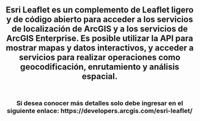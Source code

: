 <div id="header" align="center">
  <h2>Esri Leaflet es un complemento de Leaflet ligero y de código abierto para acceder a los servicios de localización de ArcGIS y a los servicios de ArcGIS Enterprise. Es posible utilizar la API para mostrar mapas y datos interactivos, y acceder a servicios para realizar operaciones como geocodificación, enrutamiento y análisis espacial.<br><br>
  <h3>Si desea conocer más detalles solo debe ingresar en el siguiente enlace: https://developers.arcgis.com/esri-leaflet/</h3><br>
</div>
